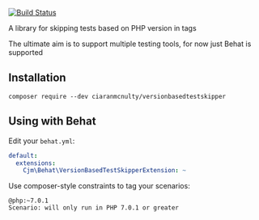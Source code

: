 [![Build Status](https://travis-ci.org/ciaranmcnulty/version-based-test-skipper.svg?branch=master)](https://travis-ci.org/ciaranmcnulty/version-based-test-skipper)

A library for skipping tests based on PHP version in tags

The ultimate aim is to support multiple testing tools, for now just Behat is supported

## Installation

`composer require --dev ciaranmcnulty/versionbasedtestskipper`

## Using with Behat

Edit your `behat.yml`:

```yml
default:
  extensions:
    Cjm\Behat\VersionBasedTestSkipperExtension: ~
```

Use composer-style constraints to tag your scenarios:

```gherkin
@php:~7.0.1
Scenario: will only run in PHP 7.0.1 or greater
```
